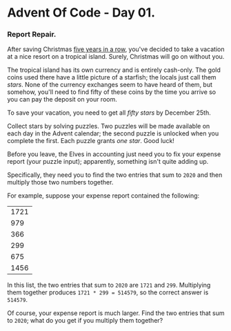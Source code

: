 # Advent Of Code - Day 01.
### Report Repair.
After saving Christmas [five years in a row](https://adventofcode.com/events), you've decided to take a vacation at a nice resort on a tropical island.
Surely, Christmas will go on without you.

The tropical island has its own currency and is entirely cash-only.
The gold coins used there have a little picture of a starfish; the locals just call them _stars_.
None of the currency exchanges seem to have heard of them, but somehow, you'll need to find fifty of these coins by the
time you arrive so you can pay the deposit on your room.

To save your vacation, you need to get all _fifty stars_ by December 25th.

Collect stars by solving puzzles. Two puzzles will be made available on each day in the Advent calendar;
the second puzzle is unlocked when you complete the first. Each puzzle grants _one star_. Good luck!

Before you leave, the Elves in accounting just need you to fix your expense report (your puzzle input);
apparently, something isn't quite adding up.

Specifically, they need you to find the two entries that sum to ```2020``` and then multiply those two numbers together.

For example, suppose your expense report contained the following:

|          |
|----------|
|   1721   |
|   979    |
|   366    |
|   299    |
|   675    |
|   1456   |

In this list, the two entries that sum to ```2020``` are ```1721``` and ```299```.
Multiplying them together produces ```1721 * 299 = 514579```, so the correct answer is ```514579```.

Of course, your expense report is much larger. Find the two entries that sum to ```2020```;
what do you get if you multiply them together?